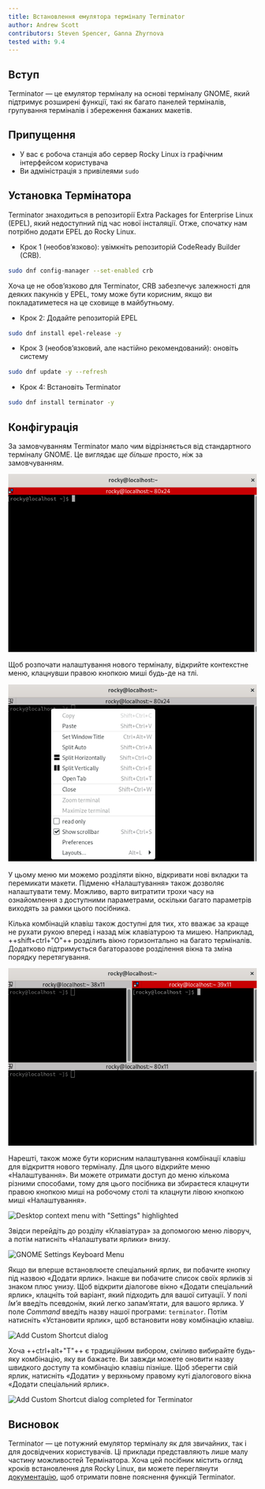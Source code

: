 ```yaml
---
title: Встановлення емулятора терміналу Terminator
author: Andrew Scott
contributors: Steven Spencer, Ganna Zhyrnova
tested with: 9.4
---
```


## Вступ

Terminator — це емулятор терміналу на основі терміналу GNOME, який підтримує розширені функції, такі як багато панелей терміналів, групування терміналів і збереження бажаних макетів.

## Припущення

- У вас є робоча станція або сервер Rocky Linux із графічним інтерфейсом користувача
- Ви адміністрація з привілеями `sudo`

## Установка Термінатора

Terminator знаходиться в репозиторії Extra Packages for Enterprise Linux (EPEL), який недоступний під час нової інсталяції. Отже, спочатку нам потрібно додати EPEL до Rocky Linux.

- Крок 1 (необов’язково): увімкніть репозиторій CodeReady Builder (CRB).

```bash
sudo dnf config-manager --set-enabled crb
```

Хоча це не обов’язково для Terminator, CRB забезпечує залежності для деяких пакунків у EPEL, тому може бути корисним, якщо ви покладатиметеся на це сховище в майбутньому.

- Крок 2: Додайте репозиторій EPEL

```bash
sudo dnf install epel-release -y
```

- Крок 3 (необов’язковий, але настійно рекомендований): оновіть систему

```bash
sudo dnf update -y --refresh
```

- Крок 4: Встановіть Terminator

```bash
sudo dnf install terminator -y
```

## Конфігурація

За замовчуванням Terminator мало чим відрізняється від стандартного терміналу GNOME. Це виглядає _ще більше_ просто, ніж за замовчуванням.

![Default layout of Terminator](images/terminator-01.png)

Щоб розпочати налаштування нового терміналу, відкрийте контекстне меню, клацнувши правою кнопкою миші будь-де на тлі.

![Terminator context menu](images/terminator-02.png)

У цьому меню ми можемо розділяти вікно, відкривати нові вкладки та перемикати макети. Підменю «Налаштування» також дозволяє налаштувати тему. Можливо, варто витратити трохи часу на ознайомлення з доступними параметрами, оскільки багато параметрів виходять за рамки цього посібника.

Кілька комбінацій клавіш також доступні для тих, хто вважає за краще не рухати рукою вперед і назад між клавіатурою та мишею. Наприклад, ++shift+ctrl+"O"++ розділить вікно горизонтально на багато терміналів. Додатково підтримується багаторазове розділення вікна та зміна порядку перетягування.

![Terminator window with 3 split terminals](images/terminator-03.png)

Нарешті, також може бути корисним налаштування комбінації клавіш для відкриття нового терміналу. Для цього відкрийте меню «Налаштування». Ви можете отримати доступ до меню кількома різними способами, тому для цього посібника ви збираєтеся клацнути правою кнопкою миші на робочому столі та клацнути лівою кнопкою миші «Налаштування».

![Desktop context menu with "Settings" highlighted](images/terminator-04.png)

Звідси перейдіть до розділу «Клавіатура» за допомогою меню ліворуч, а потім натисніть «Налаштувати ярлики» внизу.

![GNOME Settings Keyboard Menu](images/terminator-05.png)

Якщо ви вперше встановлюєте спеціальний ярлик, ви побачите кнопку під назвою «Додати ярлик». Інакше ви побачите список своїх ярликів зі знаком плюс унизу. Щоб відкрити діалогове вікно «Додати спеціальний ярлик», клацніть той варіант, який підходить для вашої ситуації. У полі _Ім’я_ введіть псевдонім, який легко запам’ятати, для вашого ярлика. У поле _Command_ введіть назву нашої програми: `terminator`. Потім натисніть «Установити ярлик», щоб встановити нову комбінацію клавіш.

![Add Custom Shortcut dialog](images/terminator-06.png)

Хоча ++ctrl+alt+"T"++ є традиційним вибором, сміливо вибирайте будь-яку комбінацію, яку ви бажаєте. Ви завжди можете оновити назву швидкого доступу та комбінацію клавіш пізніше. Щоб зберегти свій ярлик, натисніть «Додати» у верхньому правому куті діалогового вікна «Додати спеціальний ярлик».

![Add Custom Shortcut dialog completed for Terminator](images/terminator-07.png)

## Висновок

Terminator — це потужний емулятор терміналу як для звичайних, так і для досвідчених користувачів. Ці приклади представляють лише малу частину можливостей Термінатора. Хоча цей посібник містить огляд кроків встановлення для Rocky Linux, ви можете переглянути [документацію](https://gnome-terminator.readthedocs.io/en/latest/), щоб отримати повне пояснення функцій Terminator.
